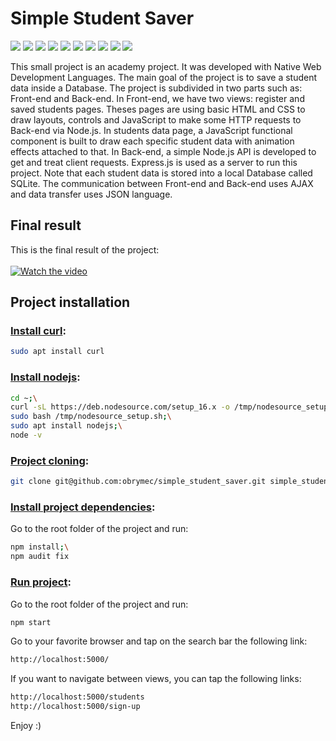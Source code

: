# Simple Student Saver
![](https://img.shields.io/badge/Express.js-%5E4.17.1-lightgrey)
![](https://img.shields.io/badge/nodemon-%5E2.0.20-yellowgreen)
![](https://img.shields.io/badge/Sqlite-%5E7.4.3-yellow)
![](https://img.shields.io/badge/json-%201.0-lightgrey)
![](https://img.shields.io/badge/Node.js-16.13.1-blue)
![](https://img.shields.io/badge/JavaScript-ES5-red)
![](https://img.shields.io/badge/HTML-5-brightgreen)
![](https://img.shields.io/badge/jquery-%201.5-blue)
![](https://img.shields.io/badge/sql-%2013.0-orange)
![](https://img.shields.io/badge/CSS-3-green)

This small project is an academy project. It was developed with Native Web Development Languages. The main goal of the project is to save a student data inside a Database. The project is subdivided in two parts such as: Front-end and Back-end. In Front-end, we have two views: register and saved students pages. Theses pages are using basic HTML and CSS to draw layouts, controls and JavaScript to make some HTTP requests to Back-end via Node.js. In students data page, a JavaScript functional component is built to draw each specific student data with animation effects attached to that. In Back-end, a simple Node.js API is developed to get and treat client requests. Express.js is used as a server to run this project. Note that each student data is stored into a local Database called SQLite. The communication between Front-end and Back-end uses AJAX and data transfer uses JSON language.

## Final result
This is the final result of the project:<br/><br/>
[![Watch the video](https://img.youtube.com/vi/6vv_dhTlSUA/maxresdefault.jpg)](https://youtu.be/6vv_dhTlSUA)

## Project installation
### <u>Install curl</u>:
```sh
sudo apt install curl
```

### <u>Install nodejs</u>:
```sh
cd ~;\
curl -sL https://deb.nodesource.com/setup_16.x -o /tmp/nodesource_setup.sh;\
sudo bash /tmp/nodesource_setup.sh;\
sudo apt install nodejs;\
node -v
```

### <u>Project cloning</u>:
```sh
git clone git@github.com:obrymec/simple_student_saver.git simple_student_saver/
```

### <u>Install project dependencies</u>:
Go to the root folder of the project and run:
```sh
npm install;\
npm audit fix
```

### <u>Run project</u>:
Go to the root folder of the project and run:
```sh
npm start
```
Go to your favorite browser and tap on the search bar the following link:
```sh
http://localhost:5000/
```
If you want to navigate between views, you can tap the following links:
```sh
http://localhost:5000/students
http://localhost:5000/sign-up
```
Enjoy :)
